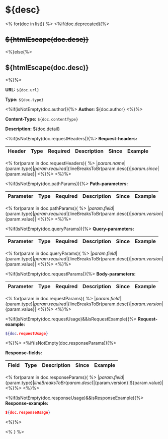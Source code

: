 
# ${desc}
<%
for(doc in list){
%>
<%if(doc.deprecated){%>
## ~~${htmlEscape(doc.desc)}~~
<%}else{%>
## ${htmlEscape(doc.desc)}
<%}%>

**URL:** `${doc.url}`

**Type:** `${doc.type}`

<%if(isNotEmpty(doc.author)){%>
**Author:** ${doc.author}
<%}%>

**Content-Type:** `${doc.contentType}`

**Description:** ${doc.detail}

<%if(isNotEmpty(doc.requestHeaders)){%>
**Request-headers:**

| Header | Type | Required | Description | Since | Example |
|--------|------|----------|-------------|-------|---------|
<%
for(param in doc.requestHeaders){
%>
|${param.name}|${param.type}|${param.required}|${lineBreaksToBr(param.desc)}|${param.since}|${param.value}|
<%}%>
<%}%>

<%if(isNotEmpty(doc.pathParams)){%>
**Path-parameters:**

| Parameter | Type | Required | Description | Since | Example |
|-----------|------|----------|-------------|-------|---------|
<%
for(param in doc.pathParams){
%>
|${param.field}|${param.type}|${param.required}|${lineBreaksToBr(param.desc)}|${param.version}|${param.value}|
<%}%>
<%}%>

<%if(isNotEmpty(doc.queryParams)){%>
**Query-parameters:**

| Parameter | Type | Required | Description | Since | Example |
|-----------|------|----------|-------------|-------|---------|
<%
for(param in doc.queryParams){
%>
|${param.field}|${param.type}|${param.required}|${lineBreaksToBr(param.desc)}|${param.version}|${param.value}|
<%}%>
<%}%>

<%if(isNotEmpty(doc.requestParams)){%>
**Body-parameters:**

| Parameter | Type | Required | Description | Since | Example |
|-----------|------|----------|-------------|-------|---------|
<%
for(param in doc.requestParams){
%>
|${param.field}|${param.type}|${param.required}|${lineBreaksToBr(param.desc)}|${param.version}|${param.value}|
<%}%>
<%}%>

<%if(isNotEmpty(doc.requestUsage)&&isRequestExample){%>
**Request-example:**
```bash
${doc.requestUsage}
```
<%}%>
<%if(isNotEmpty(doc.responseParams)){%>

**Response-fields:**

| Field | Type | Description | Since | Example |
|-------|------|-------------|-------|---------|
<%
for(param in doc.responseParams){
%>
|${param.field}|${param.type}|${lineBreaksToBr(param.desc)}|${param.version}|${param.value}|
<%}%>
<%}%>

<%if(isNotEmpty(doc.responseUsage)&&isResponseExample){%>
**Response-example:**
```json
${doc.responseUsage}
```
<%}%>

<% } %>

